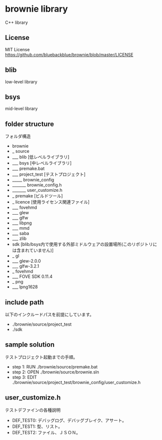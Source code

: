 # brownie library
C++ library

## License
MIT License
https://github.com/bluebackblue/brownie/blob/master/LICENSE

## blib
low-level library

## bsys
mid-level library

## folder structure
フォルダ構造
* brownie
* _ source
* ___ blib [低レベルライブラリ]
* ___ bsys [中レベルライブラリ]
* ___ premake.bat
* ___ project_test [テストプロジェクト]
* _____ brownie_config
* _______ brownie_config.h
* _______ user_customize.h
* _ premake [ビルドツール]
* _ licence [使用ライセンス関連ファイル]
* ___ fovehmd
* ___ glew
* ___ glfw
* ___ libpng
* ___ mmd
* ___ saba
* ___ zlib
* sdk [blib/bsys内で使用する外部ミドルウェアの設置場所(このリポジトリには含まれていません)]
* _ gl
* ___ glew-2.0.0
* ___ glfw-3.2.1
* _ fovehmd
* ___ FOVE SDK 0.11.4
* _ png
* ___ lpng1628

## include path
以下のインクルードパスを前提にしています。
* ./brownie/source/project_test
* ./sdk

## sample solution
テストプロジェクト起動までの手順。
* step 1: RUN  ./brownie/source/premake.bat
* step 2: OPEN ./brownie/source/brownie.sln
* step 3: EDIT ./brownie/source/project_test/brownie_config/user_customize.h

## user_customize.h
テストデファインの各種説明
* DEF_TEST0: デバッグログ、デバッグブレイク、アサート。
* DEF_TEST1: 型、リスト。
* DEF_TEST2: ファイル、ＪＳＯＮ。
